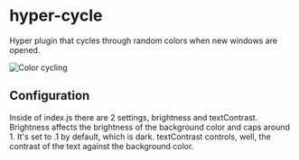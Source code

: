 # hyper-cycle
Hyper plugin that cycles through random colors when new windows are opened.

![Color cycling](https://github.com/selkkie/hyper-cycle/blob/master/hyper-cycle.gif)

## Configuration
Inside of index.js there are 2 settings, brightness and textContrast. Brightness affects the brightness of the background color and caps around 1. It's set to .1 by default, which is dark.
textContrast controls, well, the contrast of the text against the background color.


